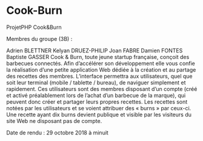 # Cook-Burn
ProjetPHP Cook&amp;Burn

Membres du groupe (3B) :

Adrien BLETTNER
Kelyan DRUEZ-PHILIP
Joan FABRE
Damien FONTES
Baptiste GASSER
Cook & Burn, toute jeune startup française, conçoit des barbecues connectés. Afin d’accélérer son développement elle vous confie la réalisation d’une petite application Web dédiée à la création et au partage des recettes des membres. L’interface permettra aux utilisateurs, quel que soit leur terminal (mobile / tablette / bureau), de naviguer simplement et rapidement. Ces utilisateurs sont des membres disposant d’un compte (créé et activé préalablement lors de l’achat d’un barbecue de la marque), qui peuvent donc créer et partager leurs propres recettes. Les recettes sont notées par les utilisateurs et se voient attribuer des « burns » par ceux-ci. Une recette ayant dix burns devient publique et visible par les visiteurs du site Web ne disposant pas de compte.

Date de rendu : 29 octobre 2018 à minuit
